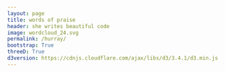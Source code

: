 ```yaml
---
layout: page
title: words of praise
header: she writes beautiful code										
image: wordcloud_24.svg 
permalink: /hurray/
bootstrap: True
threeD: True
d3version: https://cdnjs.cloudflare.com/ajax/libs/d3/3.4.1/d3.min.js
---
```



